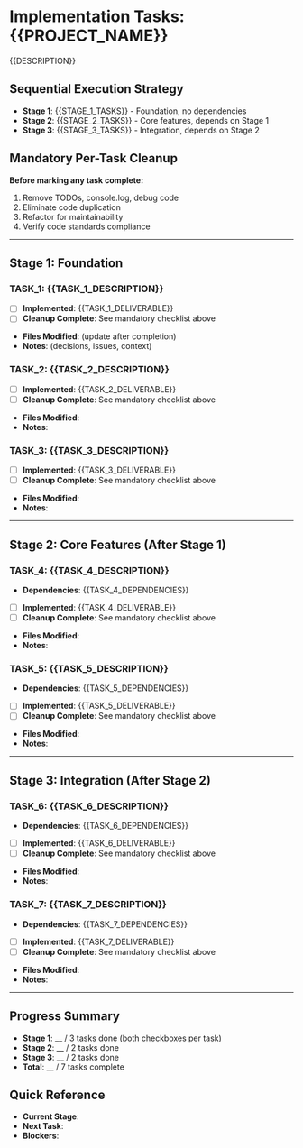 # Implementation Tasks: {{PROJECT_NAME}}

{{DESCRIPTION}}

## Sequential Execution Strategy
- **Stage 1**: {{STAGE_1_TASKS}} - Foundation, no dependencies
- **Stage 2**: {{STAGE_2_TASKS}} - Core features, depends on Stage 1
- **Stage 3**: {{STAGE_3_TASKS}} - Integration, depends on Stage 2

## Mandatory Per-Task Cleanup
**Before marking any task complete:**
1. Remove TODOs, console.log, debug code
2. Eliminate code duplication
3. Refactor for maintainability
4. Verify code standards compliance

---

## Stage 1: Foundation

### TASK_1: {{TASK_1_DESCRIPTION}}
- [ ] **Implemented**: {{TASK_1_DELIVERABLE}}
- [ ] **Cleanup Complete**: See mandatory checklist above
- **Files Modified**: (update after completion)
- **Notes**: (decisions, issues, context)

### TASK_2: {{TASK_2_DESCRIPTION}}
- [ ] **Implemented**: {{TASK_2_DELIVERABLE}}
- [ ] **Cleanup Complete**: See mandatory checklist above
- **Files Modified**: 
- **Notes**: 

### TASK_3: {{TASK_3_DESCRIPTION}}
- [ ] **Implemented**: {{TASK_3_DELIVERABLE}}
- [ ] **Cleanup Complete**: See mandatory checklist above
- **Files Modified**: 
- **Notes**: 

---

## Stage 2: Core Features (After Stage 1)

### TASK_4: {{TASK_4_DESCRIPTION}}
- **Dependencies**: {{TASK_4_DEPENDENCIES}}
- [ ] **Implemented**: {{TASK_4_DELIVERABLE}}
- [ ] **Cleanup Complete**: See mandatory checklist above
- **Files Modified**: 
- **Notes**: 

### TASK_5: {{TASK_5_DESCRIPTION}}
- **Dependencies**: {{TASK_5_DEPENDENCIES}}
- [ ] **Implemented**: {{TASK_5_DELIVERABLE}}
- [ ] **Cleanup Complete**: See mandatory checklist above
- **Files Modified**: 
- **Notes**: 

---

## Stage 3: Integration (After Stage 2)

### TASK_6: {{TASK_6_DESCRIPTION}}
- **Dependencies**: {{TASK_6_DEPENDENCIES}}
- [ ] **Implemented**: {{TASK_6_DELIVERABLE}}
- [ ] **Cleanup Complete**: See mandatory checklist above
- **Files Modified**: 
- **Notes**: 

### TASK_7: {{TASK_7_DESCRIPTION}}
- **Dependencies**: {{TASK_7_DEPENDENCIES}}
- [ ] **Implemented**: {{TASK_7_DELIVERABLE}}
- [ ] **Cleanup Complete**: See mandatory checklist above
- **Files Modified**: 
- **Notes**: 

---

## Progress Summary
- **Stage 1**: __ / 3 tasks done (both checkboxes per task)
- **Stage 2**: __ / 2 tasks done
- **Stage 3**: __ / 2 tasks done
- **Total**: __ / 7 tasks complete

## Quick Reference
- **Current Stage**: 
- **Next Task**: 
- **Blockers**: 
